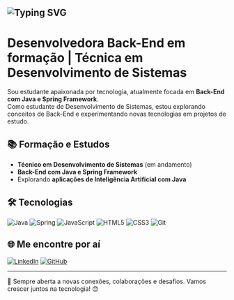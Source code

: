
## ![Typing SVG](https://readme-typing-svg.herokuapp.com/?color=FF5733&size=24&center=true&vCenter=true&width=500&lines=Olá,+Eu+sou+Aguida+Cipriano!+👋;Bem-vindo(a)+ao+meu+GitHub!+🚀)




# Desenvolvedora Back-End em formação | Técnica em Desenvolvimento de Sistemas

Sou estudante apaixonada por tecnologia, atualmente focada em **Back-End com Java e Spring Framework**.  
Como estudante de Desenvolvimento de Sistemas, estou explorando conceitos de Back-End e experimentando novas tecnologias em projetos de estudo.  


## 📚 Formação e Estudos

-  **Técnico em Desenvolvimento de Sistemas** (em andamento)  
-  **Back-End com Java e Spring Framework**  
-  Explorando **aplicações de Inteligência Artificial com Java**


## 🛠️ Tecnologias

![Java](https://img.shields.io/badge/java-%23ED8B00.svg?style=for-the-badge&logo=openjdk&logoColor=white) ![Spring](https://img.shields.io/badge/spring-%236DB33F.svg?style=for-the-badge&logo=spring&logoColor=white) ![JavaScript](https://img.shields.io/badge/JavaScript-F7DF1E?style=for-the-badge&logo=javascript&logoColor=black) ![HTML5](https://img.shields.io/badge/HTML5-E34F26?style=for-the-badge&logo=html5&logoColor=white) ![CSS3](https://img.shields.io/badge/CSS3-1572B6?style=for-the-badge&logo=css3&logoColor=white) ![Git](https://img.shields.io/badge/GIT-E44C30?style=for-the-badge&logo=git&logoColor=white) 


## 🌐 Me encontre por aí
[![LinkedIn](https://img.shields.io/badge/LinkedIn-0077B5?style=for-the-badge&logo=linkedin&logoColor=white)](https://www.linkedin.com/in/aguida-cipriano-dev/)
[![GitHub](https://img.shields.io/badge/GitHub-100000?style=for-the-badge&logo=github&logoColor=white)](https://github.com/aguidacipriano)

---

💬 Sempre aberta a novas conexões, colaborações e desafios. Vamos crescer juntos na tecnologia! 😊







  
  


  
  









